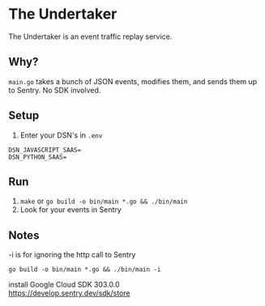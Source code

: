 # The Undertaker
The Undertaker is an event traffic replay service.

## Why?  
`main.go` takes a bunch of JSON events, modifies them, and sends them up to Sentry. No SDK involved.

## Setup

1. Enter your DSN's in `.env`  
```
DSN_JAVASCRIPT_SAAS=
DSN_PYTHON_SAAS=
```

## Run
1. `make` or `go build -o bin/main *.go && ./bin/main`
2. Look for your events in Sentry

## Notes
-i is for ignoring the http call to Sentry
```
go build -o bin/main *.go && ./bin/main -i
```
install Google Cloud SDK 303.0.0  
https://develop.sentry.dev/sdk/store
